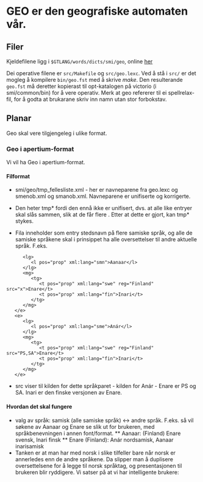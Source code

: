 # GEO er den geografiske automaten vår.

## Filer

Kjeldefilene ligg i `$GTLANG/words/dicts/smi/geo`, online [her](https://gtsvn.uit.no/langtech/trunk/words/dicts/smi/geo/)

Dei operative filene er `src/Makefile` og `src/geo.lexc`. Ved å
stå i `src/` er det mogleg å kompilere `bin/geo.fst` med å skrive _make_. Den resulterande `geo.fst` må deretter kopierast til opt-katalogen på
victorio (i smi/common/bin) for å vere operativ. Merk at geo refererer til
ei spellrelax-fil, for å godta at brukarane skriv inn namn utan stor forbokstav.

## Planar

Geo skal vere tilgjengeleg i ulike format.

### Geo i apertium-format

Vi vil ha Geo i apertium-format.

#### Filformat

- smi/geo/tmp_fellesliste.xml - her er navneparene fra geo.lexc og smenob.xml og smanob.xml. Navneparene er unifiserte og korrigerte.

- Den heter tmp* fordi den ennå ikke er unifisert, dvs. at alle like entryer skal slås sammen, slik at de får flere <mg>. Etter at dette er gjort, kan tmp* stykes.
- Fila inneholder som entry stedsnavn på flere samiske språk, og alle de samiske språkene skal i prinsippet ha alle oversettelser til andre aktuelle språk. F.eks.

```<e>
      <lg>
         <l pos="prop" xml:lang="smn">Aanaar</l>
      </lg>
      <mg>
         <tg>
            <t pos="prop" xml:lang="swe" reg="Finland" src="x">Enare</t>
            <t pos="prop" xml:lang="fin">Inari</t>
         </tg>
      </mg>
   </e>
   <e>
      <lg>
         <l pos="prop" xml:lang="sme">Anár</l>
      </lg>
      <mg>
         <tg>
            <t pos="prop" xml:lang="swe" reg="Finland" src="PS,SA">Enare</t>
            <t pos="prop" xml:lang="fin">Inari</t>
         </tg>
      </mg>
   </e>
```

- src viser til kilden for dette språkparet - kilden for Anár - Enare er PS og SA. Inari er den finske versjonen av Enare.

#### Hvordan det skal fungere

- valg av språk: samisk (alle samiske språk) <-> andre språk. F.eks. så vil søkene av Aanaar og Enare se slik ut for brukeren, med språkbenevningen i annen font/format.
  ** Aanaar: (Finland) Enare svensk, Inari finsk
  ** Enare (Finland): Anár nordsamisk, Aanaar inarisamisk
- Tanken er at man har med norsk i slike tilfeller bare når norsk er annerledes enn de andre språkene. Da slipper man å duplisere oversettelsene for å legge til norsk språktag, og presentasjonen til brukeren blir ryddigere. Vi satser på at vi har intelligente brukere:

